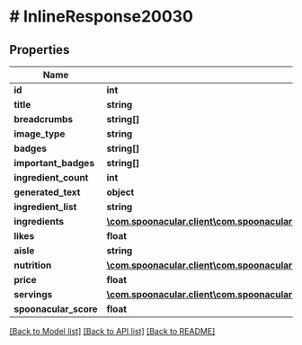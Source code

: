 # # InlineResponse20030

## Properties

Name | Type | Description | Notes
------------ | ------------- | ------------- | -------------
**id** | **int** |  | 
**title** | **string** |  | 
**breadcrumbs** | **string[]** |  | 
**image_type** | **string** |  | 
**badges** | **string[]** |  | 
**important_badges** | **string[]** |  | 
**ingredient_count** | **int** |  | 
**generated_text** | **object** |  | [optional] 
**ingredient_list** | **string** |  | 
**ingredients** | [**\com.spoonacular.client\com.spoonacular.client.model\InlineResponse20030Ingredients[]**](InlineResponse20030Ingredients.md) |  | 
**likes** | **float** |  | 
**aisle** | **string** |  | 
**nutrition** | [**\com.spoonacular.client\com.spoonacular.client.model\InlineResponse20028Nutrition**](InlineResponse20028Nutrition.md) |  | 
**price** | **float** |  | 
**servings** | [**\com.spoonacular.client\com.spoonacular.client.model\InlineResponse20028Servings**](InlineResponse20028Servings.md) |  | 
**spoonacular_score** | **float** |  | 

[[Back to Model list]](../../README.md#documentation-for-models) [[Back to API list]](../../README.md#documentation-for-api-endpoints) [[Back to README]](../../README.md)


